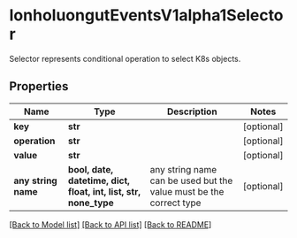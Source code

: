 # IonholuongutEventsV1alpha1Selector

Selector represents conditional operation to select K8s objects.

## Properties
Name | Type | Description | Notes
------------ | ------------- | ------------- | -------------
**key** | **str** |  | [optional] 
**operation** | **str** |  | [optional] 
**value** | **str** |  | [optional] 
**any string name** | **bool, date, datetime, dict, float, int, list, str, none_type** | any string name can be used but the value must be the correct type | [optional]

[[Back to Model list]](../README.md#documentation-for-models) [[Back to API list]](../README.md#documentation-for-api-endpoints) [[Back to README]](../README.md)


